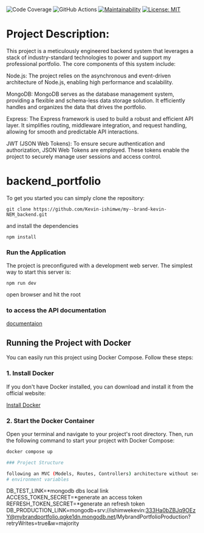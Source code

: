 ![Code Coverage](https://img.shields.io/badge/code--coverage-97.8%25-brightgreen)
![GitHub Actions](https://github.com/Kevin-ishimwe/my--brand-kevin-NEM_backend/actions/workflows/node-js.yml/badge.svg?branch=DEVELOP)
[![Maintainability](https://api.codeclimate.com/v1/badges/672c53f58afff393e21e/maintainability)](https://codeclimate.com/github/Kevin-ishimwe/my--brand-kevin-NEM_backend/maintainability)
[![License: MIT](https://img.shields.io/badge/License-MIT-yellow.svg)](https://opensource.org/licenses/MIT)

# Project Description:

This project is a meticulously engineered backend system that leverages a stack of industry-standard technologies to power and support my professional portfolio. The core components of this system include:

Node.js: The project relies on the asynchronous and event-driven architecture of Node.js, enabling high performance and scalability.

MongoDB: MongoDB serves as the database management system, providing a flexible and schema-less data storage solution. It efficiently handles and organizes the data that drives the portfolio.

Express: The Express framework is used to build a robust and efficient API layer. It simplifies routing, middleware integration, and request handling, allowing for smooth and predictable API interactions.

JWT (JSON Web Tokens): To ensure secure authentication and authorization, JSON Web Tokens are employed. These tokens enable the project to securely manage user sessions and access control.
    
# backend_portfolio
To get you started you can simply clone the repository:

```
git clone https://github.com/Kevin-ishimwe/my--brand-kevin-NEM_backend.git
```

and install the dependencies

```
npm install
```

### Run the Application

The project is preconfigured with a development web server. The simplest way to start this server is:

    npm run dev
 open browser and hit the root

### to access the API documentation

[documentaion](http://localhost:1256/documentation/)

## Running the Project with Docker

You can easily run this project using Docker Compose. Follow these steps:

### 1. Install Docker

If you don't have Docker installed, you can download and install it from the official website:

[Install Docker](https://www.docker.com/get-started)

### 2. Start the Docker Container

Open your terminal and navigate to your project's root directory. Then, run the following command to start your project with Docker Compose:

```bash
docker compose up

### Project Structure

following an MVC (Models, Routes, Controllers) architecture without serving static pages.
# environment variables

```
DB_TEST_LINK=*mongodb dbs local link
ACCESS_TOKEN_SECRET=*generate an access token
REFRESH_TOKEN_SECRET=*generate an refresh token
DB_PRODUCTION_LINK=mongodb+srv://ishimwekevin:333Ha0bZBJq9OEzY@mybrandportfolio.qgke1dn.mongodb.net/MybrandPortfolioProduction?retryWrites=true&w=majority
```


